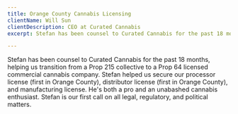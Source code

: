 ```yaml
---
title: Orange County Cannabis Licensing
clientName: Will Sun
clientDescription: CEO at Curated Cannabis
excerpt: Stefan has been counsel to Curated Cannabis for the past 18 months...

---
```

Stefan has been counsel to Curated Cannabis for the past 18 months,  helping us transition from a Prop 215 collective to a Prop 64 licensed commercial cannabis company. Stefan helped us secure our processor license (first in Orange County), distributor license (first in Orange County), and manufacturing license. He's both a pro and an unabashed cannabis enthusiast. Stefan is our first call on all legal, regulatory, and political matters.